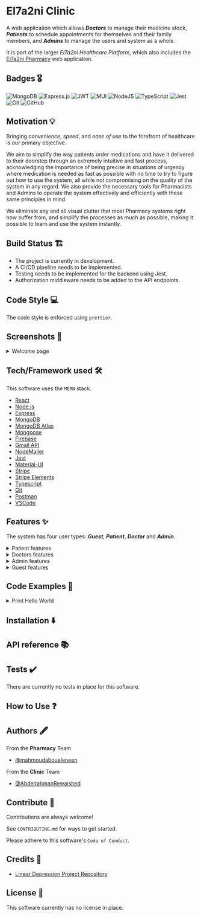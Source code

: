 # El7a2ni Clinic

<!-- ![Logo](https://dev-to-uploads.s3.amazonaws.com/uploads/articles/th5xamgrr6se0x5ro4g6.png) -->

A web application which allows **_Doctors_** to manage their medicine stock, **_Patients_** to schedule appointments for themselves and their family members, and **_Admins_** to manage the users and system as a whole.

It is part of the larger _El7a2ni Healthcare Platform_, which also includes the [El7a2ni Pharmacy](https://github.com/advanced-computer-lab-2023/Code-of-Duty2-Pharmacy) web application.

<!--
## Table of Contents

- [Badges](#badges-🎖️)
- [Motivation](#motivation-💡)
- [Build Status](#build-status-🏗️)
- [Code Style](#code-style-💻)
- [Screenshots](#screenshots-📸)
- [Tech/Framework used](#techframework-used-🛠️)
- [Features](#features-✨)
- [Code Examples](#code-examples-📝)
- [Installation](#installation-⬇️)
- [API Reference](#api-reference-📚)
- [Tests](#tests-✔️)
- [How to Use](#how-to-use-❓)
- [Authors](#authors-🖋️)
- [Contribute](#contribute-👥)
- [Credits](#credits-🙏)
- [License](#license-📄)
-->

## Badges 🎖️

![MongoDB](https://img.shields.io/badge/MongoDB-%234ea94b.svg?style=for-the-badge&logo=mongodb&logoColor=white)
![Express.js](https://img.shields.io/badge/express.js-%23404d59.svg?style=for-the-badge&logo=express&logoColor=%2361DAFB)
![JWT](https://img.shields.io/badge/JWT-black?style=for-the-badge&logo=JSON%20web%20tokens)
![MUI](https://img.shields.io/badge/MUI-%230081CB.svg?style=for-the-badge&logo=mui&logoColor=white)
![NodeJS](https://img.shields.io/badge/node.js-6DA55F?style=for-the-badge&logo=node.js&logoColor=white)
![TypeScript](https://img.shields.io/badge/typescript-%23007ACC.svg?style=for-the-badge&logo=typescript&logoColor=white)
![Jest](https://img.shields.io/badge/-jest-%23C21325?style=for-the-badge&logo=jest&logoColor=white)
![Git](https://img.shields.io/badge/git-%23F05033.svg?style=for-the-badge&logo=git&logoColor=white)
![GitHub](https://img.shields.io/badge/github-%23121011.svg?style=for-the-badge&logo=github&logoColor=white)

## Motivation 💡

Bringing _convenience_, _speed_, and _ease of use_ to the forefront of healthcare is our primary objective.

We aim to simplify the way patients order medications and have it delivered to their doorstep through an extremely intuitive and fast process, acknowledging the importance of being precise in situations of urgency where medication is needed as fast as possible with no time to try to figure out how to use the system, all while not compromising on the quality of the system in any regard. We also provide the necessary tools for Pharmacists and Admins to operate the system effectively and efficiently with these same principles in mind.

We eliminate any and all visual clutter that most Pharmacy systems right now suffer from, and simplify the processes as much as possible, making it possible to learn and use the system instantly.

## Build Status 🏗️

- The project is currently in development.
- A CI/CD pipeline needs to be implemented.
- Testing needs to be implemented for the backend using Jest.
- Authorization middleware needs to be added to the API endpoints.

## Code Style 💻

The code style is enforced using `prettier`.

## Screenshots 📸

<details>
<summary>Welcome page</summary>

![Welcome page]()

</details>

## Tech/Framework used 🛠️

This software uses the `MERN` stack.

- [React](https://reactjs.org/)
- [Node.js](https://nodejs.org/en/)
- [Express](https://expressjs.com/)
- [MongoDB](https://www.mongodb.com/)
- [MongoDB Atlas](https://www.mongodb.com/cloud/atlas)
- [Mongoose](https://mongoosejs.com/)
- [Firebase](https://firebase.google.com/)
- [Gmail API](https://developers.google.com/gmail/api/guides)
- [NodeMailer](https://nodemailer.com/about/)
- [Jest](https://jestjs.io/)
- [Material-UI](https://material-ui.com/)
- [Stripe](https://stripe.com/)
- [Stripe Elements](https://stripe.com/payments/elements)
- [Typescript](https://www.typescriptlang.org/)
- [Git](https://git-scm.com/)
- [Postman](https://www.postman.com/)
- [VSCode](https://code.visualstudio.com/)

## Features ✨

The system has four user types: **_Guest_**, **_Patient_**, **_Doctor_** and **_Admin_**.

<details>

 <summary> Patient features </summary>

- </details>

<details>

 <summary> Doctors features </summary>

-

</details>

<details>

 <summary> Admin features </summary>

-

</details>

<details>

<summary> Guest features </summary>

- Sign up as a patient or pharmacist.

</details>

## Code Examples 📝

<details>
    <summary>
    Print Hello World
    </summary>

```typescript
console.log("Hello, World");
```

</details>

## Installation ⬇️

## API reference 📚

## Tests ✔️

There are currently no tests in place for this software.

## How to Use ❓

## Authors 🖋️

From the **Pharmacy** Team

- [@mahmoudaboueleneen](https://github.com/mahmoudaboueleneen)

From the **Clinic** Team

- [@AbdelrahmanRewaished](https://github.com/AbdelrahmanRewaished)

## Contribute 👥

Contributions are always welcome!

See `CONTRIBUTING.md` for ways to get started.

Please adhere to this software's `Code of Conduct`.

## Credits 🙏

- [Linear Depression Project Repository](https://github.com/Advanced-Computer-Lab-2022/Linear-Depression)

## License 📄

This software currently has no license in place.
